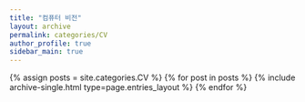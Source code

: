 ```yaml
---
title: "컴퓨터 비전"
layout: archive
permalink: categories/CV
author_profile: true
sidebar_main: true
---
```



{% assign posts = site.categories.CV %}
{% for post in posts %} {% include archive-single.html type=page.entries_layout %} {% endfor %}